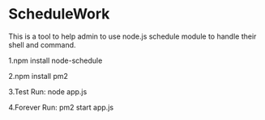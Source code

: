 # ScheduleWork
This is a tool to help admin to use node.js schedule module to handle their shell and command.

1.npm install node-schedule

2.npm install pm2

3.Test Run:
node app.js


4.Forever Run:
pm2 start app.js